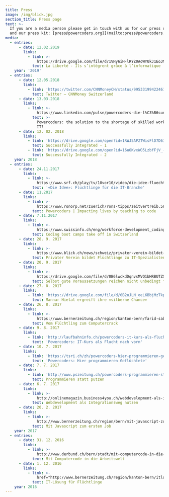 ```yaml
---
title: Press
image: /img/blick.jpg
section_title: Press page
text: >-
  If you are a media person please get in touch with us for our press releases
  and our press kit: [press@powercoders.org]](mailto:press@powercoders.org)
media:
  - entries:
      - date: 12.02.2019
        links:
          - link: >-
              https://drive.google.com/file/d/1VHy6iH-lRYZ0AoWYUkJ1EoJM7E1StGDo/view?usp=sharing
            text: La Liberté - Ils s’intègrent grâce à l’informatique
    year: '2019'
  - entries:
      - date: 12.05.2018
        links:
          - link: 'https://twitter.com/CNNMoneyCH/status/995331994224611328'
            text: Twitter – CNNMoney Switzerland
      - date: 13.03.2018
        links:
          - link: >-
              https://www.linkedin.com/pulse/powercoders-die-l%C3%B6sung-f%C3%BCr-den-fachkr%C3%A4ftemangel-der-breitenstein/?trackingId=er6gsdbtDtXbpyADyfAtyA%3D%3D
            text: >-
              Powercoders: the solution to the shortage of skilled workers in
              IT?
      - date: 12. 02. 2018
        links:
          - link: 'https://drive.google.com/open?id=1RWJ5APZTWisFlD7D6IX0CNgyzJviYxru'
            text: Successfully Integrated - 1
          - link: 'https://drive.google.com/open?id=16uOKvxWO5LzbfFjV_-VTxdvVWDkujJty'
            text: Successfully Integrated - 2
    year: 2018
  - entries:
      - date: 24.11.2017
        links:
          - link: >-
              https://www.srf.ch/play/tv/10vor10/video/die-idee-fluechtlinge-fuer-die-it-branche?id=58aa68cc-ee8c-440e-808b-3fb5974b325f&amp;station=69e8ac16-4327-4af4-b873-fd5cd6e895a7
            text: '«Die Idee»: Flüchtlinge für die IT-Branche'
      - date: 11.2017
        links:
          - link: >-
              https://www.ronorp.net/zuerich/rons-tipps/zeitvertreib.593/stadtkolumnen-zuerich.643/powercoders-impacting-lives-by-teaching-to-code.995786
            text: Powercoders | Impacting lives by teaching to code
      - date: 7.11.2017
        links:
          - link: >-
              https://www.swissinfo.ch/eng/workforce-development_coding-boot-camps-take-off-in-switzerland/43653430
            text: Coding boot camps take off in Switzerland
      - date: 28. 9. 2017
        links:
          - link: >-
              https://www.blick.ch/news/schweiz/privater-verein-bildet-fluechtlinge-zu-it-spezialisten-aus-fortuna-sucht-ihr-glueck-als-programmiererin-id7385788.html
            text: Privater Verein bildet Flüchtlinge zu IT-Spezialisten aus
      - date: 20. 9. 2017
        links:
          - link: >-
              https://drive.google.com/file/d/0B6lwckdDqnvsMVQ1bHRBUTZXdDduYzh1VkJucWFaWVIxMU5j/view?usp=sharing
            text: Selbst gute Voraussetzungen reichen nicht unbedingt für einen Job
      - date: 27. 8. 2017
        links:
          - link: 'https://drive.google.com/file/d/0B2uJLN_oeL6BbjMzTkpkbnBhQUk/view'
            text: Mannar Hielal ergreift ihre «silberne Chance»
      - date: 26. 8. 2017
        links:
          - link: >-
              https://www.bernerzeitung.ch/region/kanton-bern/farid-saberi-hats-geschafft/story/31731087
            text: Vom Flüchtling zum Computercrack
      - date: 9. 8. 2017
        links:
          - link: 'http://laufbahninfo.ch/powercoders-it-kurs-als-flucht-nach-vorn/'
            text: 'Powercoders: IT-Kurs als Flucht nach vorn'
      - date: 10. 7. 2017
        links:
          - link: 'https://tsri.ch/zh/powercoders-hier-programmieren-gefluchtete/'
            text: 'Powercoders: Hier programmieren Geflüchtete'
      - date: 7. 7. 2017
        links:
          - link: 'http://www.pszeitung.ch/powercoders-programmieren-statt-putzen/'
            text: Programmieren statt putzen
      - date: 6. 7. 2017
        links:
          - link: >-
              http://onlinemagazin.business4you.ch/webdevelopment-als-integrationsweg-nutzen
            text: Webdevelopment als Integrationsweg nutzen
      - date: 20. 2. 2017
        links:
          - link: >-
              http://www.bernerzeitung.ch/region/bern/mit-javascript-zum-ersten-job/story/28217431
            text: Mit Javascript zum ersten Job
    year: 2017
  - entries:
      - date: 31. 12. 2016
        links:
          - link: >-
              http://www.derbund.ch/bern/stadt/mit-computercode-in-die-arbeitswelt/story/14938556
            text: Mit Computercode in die Arbeitswelt
      - date: 1. 12. 2016
        links:
          - link: >-
              href="http://www.bernerzeitung.ch/region/kanton-bern/itloesung-fuer-fluechtlinge/story/29590976
            text: IT-Lösung für Flüchtlinge
    year: 2016
---
```


